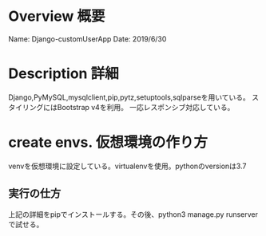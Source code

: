 # Overview 概要

Name: Django-customUserApp
Date: 2019/6/30

# Description 詳細

Django,PyMySQL,mysqlclient,pip,pytz,setuptools,sqlparseを用いている。
スタイリングにはBootstrap v4を利用。
一応レスポンシブ対応している。

# create envs. 仮想環境の作り方

venvを仮想環境に設定している。virtualenvを使用。pythonのversionは3.7

<h2>
  実行の仕方
</h2>



<p>上記の詳細をpipでインストールする。その後、python3 manage.py runserverで試せる。</P>










